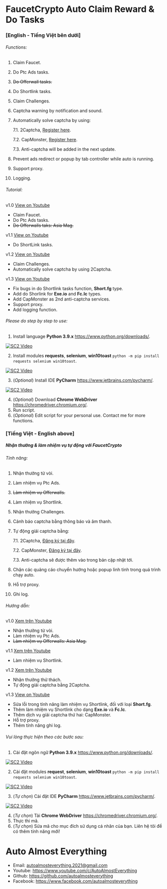 # FaucetCrypto Auto Claim Reward & Do Tasks

### [English - Tiếng Việt bên dưới]

###### Functions:

1. Claim Faucet.
2. Do Ptc Ads tasks.
3. ~~Do Offerwall tasks.~~
4. Do Shortlink tasks.
5. Claim Challenges.
6. Captcha warning by notification and sound.
7. Automatically solve captcha by using:

   7.1. 2Captcha, [Register here](https://2captcha.com?from=11528745).

   7.2. CapMonster, [Register here](https://capmonster.cloud/).

   7.3. Anti-captcha will be added in the next update.

8. Prevent ads redirect or popup by tab controller while auto is running.
9. Support proxy.
10. Logging.

###### Tutorial:

v1.0 [View on Youtube](https://www.youtube.com/watch?v=0B6Jy9-OZ2M)

- Claim Faucet.
- Do Ptc Ads tasks.
- ~~Do Offerwalls taks: Asia Mag.~~

v1.1 [View on Youtube](https://www.youtube.com/watch?v=L7G-1abgmwA)

- Do ShortLink tasks.

v1.2 [View on Youtube](https://www.youtube.com/watch?v=-WruUpRYzEw)

- Claim Challenges.
- Automatically solve captcha by using 2Captcha.

v1.3 [View on Youtube]()

- Fix bugs in do Shortlink tasks function, **Short.fg** type.
- Add do Shorlink for **Exe.io** and **Fc.lc** types.
- Add CapMonster as 2nd anti-captcha services.
- Support proxy.
- Add logging function.

###### Please do step by step to use:

1. Install language **Python 3.9.x** https://www.python.org/downloads/.

[![SC2 Video](http://i3.ytimg.com/vi/_CoijjMXvYY/hqdefault.jpg)](https://www.youtube.com/watch?v=_CoijjMXvYY)

2. Install modules **requests**, **selenium**, **win10toast** `python -m pip install requests selenium win10toast`.

[![SC2 Video](http://i3.ytimg.com/vi/SQQRYAMl8Jk/hqdefault.jpg)](https://www.youtube.com/watch?v=SQQRYAMl8Jk)

3. (_Optional_) Install IDE **PyCharm** https://www.jetbrains.com/pycharm/.

[![SC2 Video](http://i3.ytimg.com/vi/FqEXepao0go/hqdefault.jpg)](https://www.youtube.com/watch?v=FqEXepao0go)

4. (_Optional_) Download **Chrome WebDriver** https://chromedriver.chromium.org/.
5. Run script.
6. (_Optional_) Edit script for your personal use. Contact me for more functions.

### [Tiếng Việt - English above]

##### Nhận thưởng & làm nhiệm vụ tự động với FaucetCrypto

###### Tính năng:

1. Nhận thưởng từ vòi.
2. Làm nhiệm vụ Ptc Ads.
3. ~~Làm nhiệm vụ Offerwalls.~~
4. Làm nhiệm vụ Shortlink.
5. Nhận thưởng Challenges.
6. Cảnh báo captcha bằng thông báo và âm thanh.
7. Tự động giải captcha bằng:

   7.1. 2Captcha, [Đăng ký tại đây](https://2captcha.com?from=11528745).

   7.2. CapMonster, [Đăng ký tại đây](https://capmonster.cloud/).

   7.3. Anti-captcha sẽ được thêm vào trong bản cập nhật tới.

8. Chặn các quảng cáo chuyển hướng hoặc popup linh tinh trong quá trình chạy auto.
9. Hỗ trợ proxy.
10. Ghi log.

###### Hướng dẫn:

v1.0 [Xem trên Youtube](https://www.youtube.com/watch?v=uUgZGGnTmDk)

- Nhận thưởng từ vòi.
- Làm nhiệm vụ Ptc Ads.
- ~~Làm nhiệm vụ Offerwalls: Asia Mag.~~

v1.1 [Xem trên Youtube](https://www.youtube.com/watch?v=L7G-1abgmwA)

- Làm nhiệm vụ Shortlink.

v1.2 [Xem trên Youtube](https://www.youtube.com/watch?v=-WruUpRYzEw)

- Nhận thưởng thử thách.
- Tự động giải captcha bằng 2Captcha.

v1.3 [View on Youtube]()

- Sửa lỗi trong tính năng làm nhiệm vụ Shortlink, đối với loại **Short.fg**.
- Thêm làm nhiệm vụ Shortlink cho dạng **Exe.io** và **Fc.lc**.
- Thêm dịch vụ giải captcha thứ hai: CapMonster.
- Hỗ trợ proxy.
- Thêm tính năng ghi log.

###### Vui lòng thực hiện theo các bước sau:

1. Cài đặt ngôn ngữ **Python 3.9.x** https://www.python.org/downloads/.

[![SC2 Video](http://i3.ytimg.com/vi/_CoijjMXvYY/hqdefault.jpg)](https://www.youtube.com/watch?v=_CoijjMXvYY)

2. Cài đặt modules **request**, **selenium**, **win10toast** `python -m pip install requests selenium win10toast`.

[![SC2 Video](http://i3.ytimg.com/vi/SQQRYAMl8Jk/hqdefault.jpg)](https://www.youtube.com/watch?v=SQQRYAMl8Jk)

3. (_Tự chọn_) Cài đặt IDE **PyCharm** https://www.jetbrains.com/pycharm/.

[![SC2 Video](http://i3.ytimg.com/vi/FqEXepao0go/hqdefault.jpg)](https://www.youtube.com/watch?v=FqEXepao0go)

4. (_Tự chọn_) Tải **Chrome WebDriver** https://chromedriver.chromium.org/.
5. Thực thi mã.
6. (_Tự chọn_) Sửa mã cho mục đích sử dụng cá nhân của bạn. Liên hệ tôi để có thêm tính năng mới!

# Auto Almost Everything

- Email: autoalmosteverything.2021@gmail.com
- Youtube: https://www.youtube.com/c/AutoAlmostEverything
- Github: https://github.com/autoalmosteverything
- Facebook: https://www.facebook.com/autoalmosteverything
